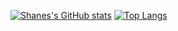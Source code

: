 [![Shanes's GitHub stats](https://github-readme-stats.vercel.app/api?username=shanopow)](https://github.com/shanopow/github-readme-stats)
[![Top Langs](https://github-readme-stats.vercel.app/api/top-langs/?username=shanopow)](https://github.com/shanopow/github-readme-stats)
